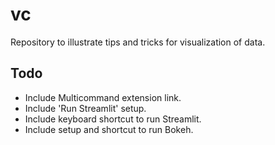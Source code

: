 # vc
Repository to illustrate tips and tricks for visualization of data.

## Todo
* Include Multicommand extension link.
* Include 'Run Streamlit' setup.
* Include keyboard shortcut to run Streamlit.
* Include setup and shortcut to run Bokeh.
